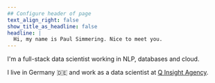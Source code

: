 ```yaml
---
## Configure header of page
text_align_right: false
show_title_as_headline: false
headline: |
  Hi, my name is Paul Simmering. Nice to meet you.
---
```


<!-- this is a subheadline -->
I'm a full-stack data scientist working in NLP, databases and cloud. 

I live in Germany :de: and work as a data scientist at [Q Insight Agency](teamq.de).
